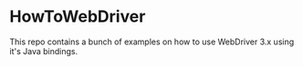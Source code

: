 # HowToWebDriver
This repo contains a bunch of examples on how to use WebDriver 3.x using it's Java bindings.
